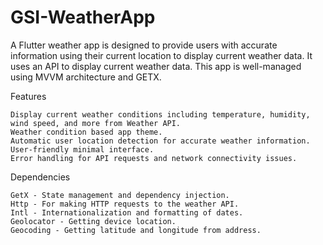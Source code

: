 # GSI-WeatherApp

A Flutter weather app is designed to provide users with accurate information using their current location to display current weather data. It uses an API to display current weather data. This app is well-managed using MVVM architecture and GETX.

Features

    Display current weather conditions including temperature, humidity, wind speed, and more from Weather API.
    Weather condition based app theme.
    Automatic user location detection for accurate weather information.
    User-friendly minimal interface.
    Error handling for API requests and network connectivity issues.

Dependencies

    GetX - State management and dependency injection.
    Http - For making HTTP requests to the weather API.
    Intl - Internationalization and formatting of dates.
    Geolocator - Getting device location.
    Geocoding - Getting latitude and longitude from address.
